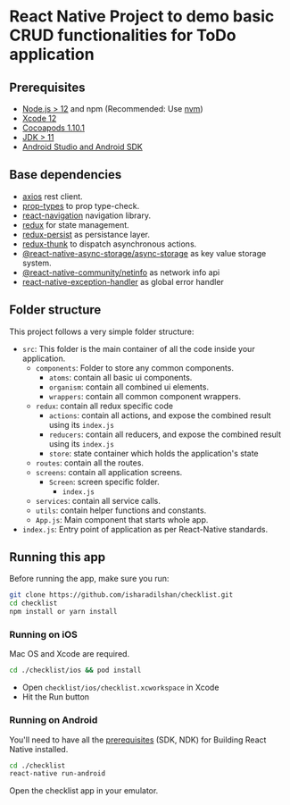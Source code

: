 # React Native Project to demo basic CRUD functionalities for ToDo application

## Prerequisites

- [Node.js > 12](https://nodejs.org) and npm (Recommended: Use [nvm](https://github.com/nvm-sh/nvm))
- [Xcode 12](https://developer.apple.com/xcode)
- [Cocoapods 1.10.1](https://cocoapods.org)
- [JDK > 11](https://www.oracle.com/java/technologies/javase-jdk11-downloads.html)
- [Android Studio and Android SDK](https://developer.android.com/studio)

## Base dependencies

- [axios](https://www.npmjs.com/package/axios) rest client.
- [prop-types](https://github.com/facebook/prop-types) to prop type-check.
- [react-navigation](https://reactnavigation.org/) navigation library.
- [redux](https://redux.js.org/) for state management.
- [redux-persist](https://www.npmjs.com/package/redux-persist) as persistance layer.
- [redux-thunk](https://www.npmjs.com/package/redux-thunk) to dispatch asynchronous actions.
- [@react-native-async-storage/async-storage](https://www.npmjs.com/package/@react-native-async-storage/async-storage) as key value storage system.
- [@react-native-community/netinfo](https://www.npmjs.com/package/@react-native-community/netinfo) as network info api
- [react-native-exception-handler](https://www.npmjs.com/package/react-native-exception-handler) as global error handler

## Folder structure

This project follows a very simple folder structure:

- `src`: This folder is the main container of all the code inside your application.
  - `components`: Folder to store any common components.
    - `atoms`: contain all basic ui components.
    - `organism`: contain all combined ui elements.
    - `wrappers`: contain all common component wrappers.
  - `redux`: contain all redux specific code
    - `actions`: contain all actions, and expose the combined result using its `index.js`
    - `reducers`: contain all reducers, and expose the combined result using its `index.js`
    - `store`: state container which holds the application's state
  - `routes`: contain all the routes.
  - `screens`: contain all application screens.
    - `Screen`: screen specific folder.
      - `index.js`
  - `services`: contain all service calls.
  - `utils`: contain helper functions and constants.
  - `App.js`: Main component that starts whole app.
- `index.js`: Entry point of application as per React-Native standards.

## Running this app

Before running the app, make sure you run:

```sh
git clone https://github.com/isharadilshan/checklist.git
cd checklist
npm install or yarn install
```

### Running on iOS

Mac OS and Xcode are required.

```sh
cd ./checklist/ios && pod install
```

- Open `checklist/ios/checklist.xcworkspace` in Xcode
- Hit the Run button

### Running on Android

You'll need to have all the [prerequisites](https://github.com/facebook/react-native/tree/master/ReactAndroid#prerequisites) (SDK, NDK) for Building React Native installed.

```sh
cd ./checklist
react-native run-android
```

Open the checklist app in your emulator.
